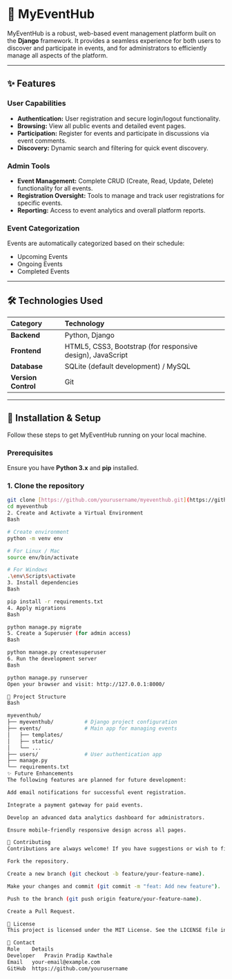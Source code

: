 # 📅 MyEventHub

MyEventHub is a robust, web-based event management platform built on the **Django** framework. It provides a seamless experience for both users to discover and participate in events, and for administrators to efficiently manage all aspects of the platform.

---

## ✨ Features

### User Capabilities
* **Authentication:** User registration and secure login/logout functionality.
* **Browsing:** View all public events and detailed event pages.
* **Participation:** Register for events and participate in discussions via event comments.
* **Discovery:** Dynamic search and filtering for quick event discovery.

### Admin Tools
* **Event Management:** Complete CRUD (Create, Read, Update, Delete) functionality for all events.
* **Registration Oversight:** Tools to manage and track user registrations for specific events.
* **Reporting:** Access to event analytics and overall platform reports.

### Event Categorization
Events are automatically categorized based on their schedule:
* Upcoming Events
* Ongoing Events
* Completed Events

---

## 🛠️ Technologies Used

| Category | Technology |
| :--- | :--- |
| **Backend** | Python, Django |
| **Frontend** | HTML5, CSS3, Bootstrap (for responsive design), JavaScript |
| **Database** | SQLite (default development) / MySQL |
| **Version Control** | Git |

---

## 🚀 Installation & Setup

Follow these steps to get MyEventHub running on your local machine.

### Prerequisites
Ensure you have **Python 3.x** and **pip** installed.

### 1. Clone the repository
```bash
git clone [https://github.com/yourusername/myeventhub.git](https://github.com/yourusername/myeventhub.git)
cd myeventhub
2. Create and Activate a Virtual Environment
Bash

# Create environment
python -m venv env

# For Linux / Mac
source env/bin/activate

# For Windows
.\env\Scripts\activate
3. Install dependencies
Bash

pip install -r requirements.txt
4. Apply migrations
Bash

python manage.py migrate
5. Create a Superuser (for admin access)
Bash

python manage.py createsuperuser
6. Run the development server
Bash

python manage.py runserver
Open your browser and visit: http://127.0.0.1:8000/

📂 Project Structure
Bash

myeventhub/
├── myeventhub/          # Django project configuration
├── events/              # Main app for managing events
│   ├── templates/
│   ├── static/
│   └── ...
├── users/               # User authentication app
├── manage.py
└── requirements.txt
✨ Future Enhancements
The following features are planned for future development:

Add email notifications for successful event registration.

Integrate a payment gateway for paid events.

Develop an advanced data analytics dashboard for administrators.

Ensure mobile-friendly responsive design across all pages.

🤝 Contributing
Contributions are always welcome! If you have suggestions or wish to fix bugs, please follow these steps:

Fork the repository.

Create a new branch (git checkout -b feature/your-feature-name).

Make your changes and commit (git commit -m "feat: Add new feature").

Push to the branch (git push origin feature/your-feature-name).

Create a Pull Request.

📄 License
This project is licensed under the MIT License. See the LICENSE file in the repository for details.

📧 Contact
Role	Details
Developer	Pravin Pradip Kawthale
Email	your-email@example.com
GitHub	https://github.com/yourusername
